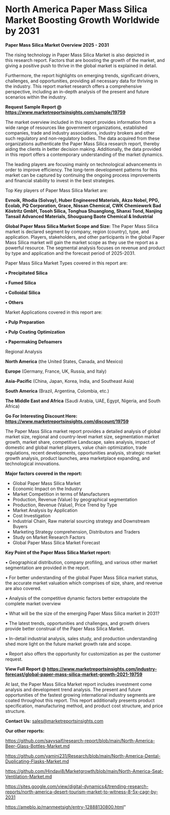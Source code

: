 # North America Paper Mass Silica Market Boosting Growth Worldwide by 2031

<Strong> Paper Mass Silica Market Overview 2025 - 2031</strong>

The rising technology in Paper Mass Silica Market is also depicted in this research report. Factors that are boosting the growth of the market, and giving a positive push to thrive in the global market is explained in detail.

Furthermore, the report highlights on emerging trends, significant drivers, challenges, and opportunities, providing all necessary data for thriving in the industry. This report market research offers a comprehensive perspective, including an in-depth analysis of the present and future scenarios within the industry.

<strong>Request Sample Report @ <a href=https://www.marketreportsinsights.com/sample/19759>https://www.marketreportsinsights.com/sample/19759</a></strong>

The market overview included in this report provides information from a wide range of resources like government organizations, established companies, trade and industry associations, industry brokers and other such regulatory and non-regulatory bodies. The data acquired from these organizations authenticate the Paper Mass Silica research report, thereby aiding the clients in better decision making. Additionally, the data provided in this report offers a contemporary understanding of the market dynamics.

The leading players are focusing mainly on technological advancements in order to improve efficiency. The long-term development patterns for this market can be captured by continuing the ongoing process improvements and financial stability to invest in the best strategies.

Top Key players of Paper Mass Silica Market are:

<strong>Evnoik, Rhodia (Solvay), Huber Engineered Materials, Akzo Nobel, PPG, Ecolab, PQ Corporation, Grace, Nissan Chemical, CWK Chemiewerk Bad Köstritz GmbH, Tosoh Silica, Tonghua Shuanglong, Shanxi Tond, Nanjing Tansail Advanced Materials, Shouguang Baote Chemical & Industrial</strong>

<strong><b>Global Paper Mass Silica Market Scope and Size:</b></strong>
The Paper Mass Silica market is declared segment by company, region (country), type, and application. Players, stakeholders, and other participants in the global Paper Mass Silica market will gain the market scope as they use the report as a powerful resource. The segmental analysis focuses on revenue and product by type and application and the forecast period of 2025-2031.

Paper Mass Silica Market Types covered in this report are:

<strong>• Precipitated Silica

• Fumed Silica

• Colloidal Silica

• Others</strong>

Market Applications covered in this report are:

<strong>• Pulp Preparation

• Pulp Coating Optimization

• Papermaking Defoamers</strong> 

Regional Analysis

<strong>North America</strong> (the United States, Canada, and Mexico)

<strong>Europe</strong> (Germany, France, UK, Russia, and Italy)

<strong>Asia-Pacific</strong> (China, Japan, Korea, India, and Southeast Asia)

<strong>South America</strong> (Brazil, Argentina, Colombia, etc.)

<strong>The Middle East and Africa</strong> (Saudi Arabia, UAE, Egypt, Nigeria, and South Africa)

<strong>Go For Interesting Discount Here: <a href=https://www.marketreportsinsights.com/discount/19759>https://www.marketreportsinsights.com/discount/19759</a></strong>

The Paper Mass Silica market report provides a detailed analysis of global market size, regional and country-level market size, segmentation market growth, market share, competitive Landscape, sales analysis, impact of domestic and global market players, value chain optimization, trade regulations, recent developments, opportunities analysis, strategic market growth analysis, product launches, area marketplace expanding, and technological innovations.

<strong><b>Major factors covered in the report:</b></strong>
<ul>
  <li>Global Paper Mass Silica Market </li>
  <li>Economic Impact on the Industry</li>
  <li>Market Competition in terms of Manufacturers</li>
  <li>Production, Revenue (Value) by geographical segmentation</li>
  <li>Production, Revenue (Value), Price Trend by Type</li>
  <li>Market Analysis by Application</li>
  <li>Cost Investigation</li>
  <li>Industrial Chain, Raw material sourcing strategy and Downstream Buyers</li>
  <li>Marketing Strategy comprehension, Distributors and Traders</li>
  <li>Study on Market Research Factors</li>
  <li>Global Paper Mass Silica Market Forecast</li>
</ul>

<strong><b>Key Point of the Paper Mass Silica Market report:</b></strong>

• Geographical distribution, company profiling, and various other market segmentation are provided in the report.

• For better understanding of the global Paper Mass Silica market status, the accurate market valuation which comprises of size, share, and revenue are also covered.

• Analysis of the competitive dynamic factors better extrapolate the complete market overview

• What will be the size of the emerging Paper Mass Silica market in 2031?

• The latest trends, opportunities and challenges, and growth drivers provide better construal of the Paper Mass Silica Market.

• In-detail industrial analysis, sales study, and production understanding shed more light on the future market growth rate and scope.

• Report also offers the opportunity for customization as per the customer request.

<strong><b>View Full Report @ <a href=https://www.marketreportsinsights.com/industry-forecast/global-paper-mass-silica-market-growth-2021-19759>https://www.marketreportsinsights.com/industry-forecast/global-paper-mass-silica-market-growth-2021-19759</a></b></strong>


At last, the Paper Mass Silica Market report includes investment come analysis and development trend analysis. The present and future opportunities of the fastest growing international industry segments are coated throughout this report. This report additionally presents product specification, manufacturing method, and product cost structure, and price structure.

<strong>Contact Us:</strong>
sales@marketreportsinsights.com

<strong>Our other reports:</strong>

<a href=https://github.com/sayysaif/research-report/blob/main/North-America-Beer-Glass-Bottles-Market.md>https://github.com/sayysaif/research-report/blob/main/North-America-Beer-Glass-Bottles-Market.md</a>

<a href=https://github.com/yamini231/Research/blob/main/North-America-Dental-Duplicating-Flasks-Market.md>https://github.com/yamini231/Research/blob/main/North-America-Dental-Duplicating-Flasks-Market.md</a>

<a href=https://github.com/Hindavi8/Marketgrowth/blob/main/North-America-Seat-Ventilation-Market.md>https://github.com/Hindavi8/Marketgrowth/blob/main/North-America-Seat-Ventilation-Market.md</a>

<a href=https://sites.google.com/view/digital-dynamics4/trending-research-reports/north-america-desert-tourism-market-to-witness-8-5x-cagr-by-2031>https://sites.google.com/view/digital-dynamics4/trending-research-reports/north-america-desert-tourism-market-to-witness-8-5x-cagr-by-2031</a>

<a href=https://ameblo.jp/manmeetsigh/entry-12888130800.html>https://ameblo.jp/manmeetsigh/entry-12888130800.html</a>"
